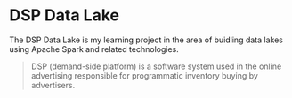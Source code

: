 # DSP Data Lake

The DSP Data Lake is my learning project in the area of buidling data lakes using Apache Spark and related technologies.

> DSP (demand-side platform) is a software system used in the online advertising responsible for programmatic inventory buying by advertisers.

